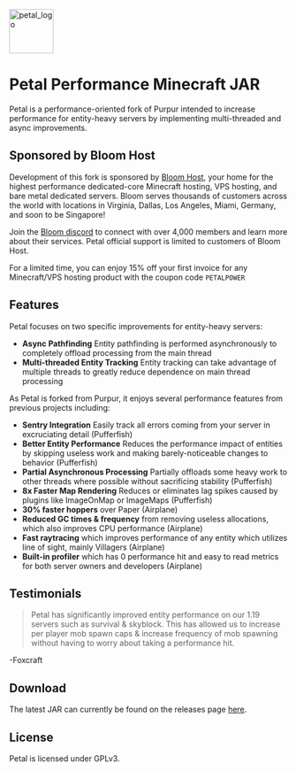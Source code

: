 [website]: https://bloom.host
[discord]: https://discord.gg/bloom
[release]: https://github.com/Bloom-host/Petal/releases

<img src="https://bloom.host/assets/images/Petal.png" alt="petal_logo" width="80" height="80">

# Petal Performance Minecraft JAR

Petal is a performance-oriented fork of Purpur intended to increase performance for entity-heavy servers by implementing multi-threaded and async improvements.

## Sponsored by Bloom Host

Development of this fork is sponsored by [Bloom Host][website], your home for the highest performance dedicated-core Minecraft hosting, VPS hosting, and bare metal dedicated servers. Bloom serves thousands of customers across the world with locations in Virginia, Dallas, Los Angeles, Miami, Germany, and soon to be Singapore! 

Join the [Bloom discord][discord] to connect with over 4,000 members and learn more about their services. Petal official support is limited to customers of Bloom Host.

For a limited time, you can enjoy 15% off your first invoice for any Minecraft/VPS hosting product with the coupon code `PETALPOWER`

## Features

Petal focuses on two specific improvements for entity-heavy servers:

- **Async Pathfinding** Entity pathfinding is performed asynchronously to completely offload processing from the main thread
- **Multi-threaded Entity Tracking** Entity tracking can take advantage of multiple threads to greatly reduce dependence on main thread processing


As Petal is forked from Purpur, it enjoys several performance features from previous projects including:

- **Sentry Integration** Easily track all errors coming from your server in excruciating detail (Pufferfish)
- **Better Entity Performance** Reduces the performance impact of entities by skipping useless work and making barely-noticeable changes to behavior (Pufferfish)
- **Partial Asynchronous Processing** Partially offloads some heavy work to other threads where possible without sacrificing stability (Pufferfish)
- **8x Faster Map Rendering** Reduces or eliminates lag spikes caused by plugins like ImageOnMap or ImageMaps (Pufferfish)
- **30% faster hoppers** over Paper (Airplane)
- **Reduced GC times & frequency** from removing useless allocations, which also improves CPU performance (Airplane)
- **Fast raytracing** which improves performance of any entity which utilizes line of sight, mainly Villagers (Airplane)
- **Built-in profiler** which has 0 performance hit and easy to read metrics for both server owners and developers (Airplane)

## Testimonials

> Petal has significantly improved entity performance on our 1.19 servers such as survival & skyblock. This has allowed us to increase per player mob spawn caps & increase frequency of mob spawning without having to worry about taking a performance hit.

-Foxcraft

## Download

The latest JAR can currently be found on the releases page [here][release].

## License

Petal is licensed under GPLv3.

